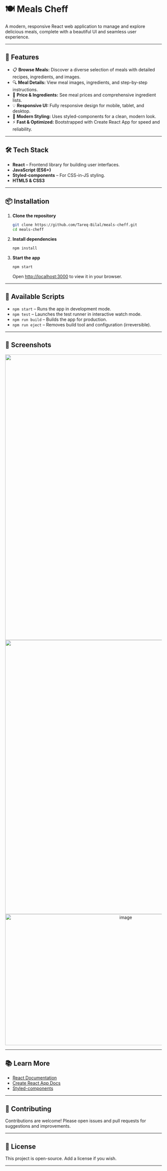 # 🍽️ Meals Cheff

A modern, responsive React web application to manage and explore delicious meals, complete with a beautiful UI and seamless user experience.


---



## 🚀 Features

- 📋 **Browse Meals:** Discover a diverse selection of meals with detailed recipes, ingredients, and images.
- 🔍 **Meal Details:** View meal images, ingredients, and step-by-step instructions.
- 🛒 **Price & Ingredients:** See meal prices and comprehensive ingredient lists.
- 💡 **Responsive UI:** Fully responsive design for mobile, tablet, and desktop.
- 🌙 **Modern Styling:** Uses styled-components for a clean, modern look.
- ⚡ **Fast & Optimized:** Bootstrapped with Create React App for speed and reliability.

---

## 🛠️ Tech Stack

- **React** – Frontend library for building user interfaces.
- **JavaScript (ES6+)**
- **Styled-components** – For CSS-in-JS styling.
- **HTML5 & CSS3**

---

## 📦 Installation

1. **Clone the repository**
   ```bash
   git clone https://github.com/Tareq-Bilal/meals-cheff.git
   cd meals-cheff
   ```
2. **Install dependencies**
   ```bash
   npm install
   ```
3. **Start the app**
   ```bash
   npm start
   ```
   Open [http://localhost:3000](http://localhost:3000) to view it in your browser.

---

## 🧪 Available Scripts

- `npm start` – Runs the app in development mode.
- `npm test` – Launches the test runner in interactive watch mode.
- `npm run build` – Builds the app for production.
- `npm run eject` – Removes build tool and configuration (irreversible).

---

## 📸 Screenshots

<!-- Add your own screenshots here -->
<p align="center">
<img width="1920" height="917" alt="image" src="https://github.com/user-attachments/assets/f059f6b8-0271-408b-9a60-1b6aad867453" />
<img width="1901" height="880" alt="image" src="https://github.com/user-attachments/assets/4fbe2a62-1317-4944-b5ec-de5be22c1f7e" />
<img width="760" height="421" alt="image" src="https://github.com/user-attachments/assets/3d307dce-7612-436c-aca8-0f8a8df28448" />

</p>

---

## 📚 Learn More

- [React Documentation](https://reactjs.org/)
- [Create React App Docs](https://facebook.github.io/create-react-app/docs/getting-started)
- [Styled-components](https://styled-components.com/)

---

## 🙌 Contributing

Contributions are welcome! Please open issues and pull requests for suggestions and improvements.

---

## 📝 License

This project is open-source. Add a license if you wish.

---
